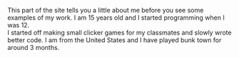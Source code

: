 <html>
  <head>
    <title> About Jake :D </title>
  </head>
  <p> This part of the site tells you a little about me before you see some examples of my work. I am 15 years old and I started programming when I was 12. <br> I started off making small clicker games for my classmates and slowly wrote better code. I am from the United States and I have played bunk town for around 3 months.</p>
 </html>
